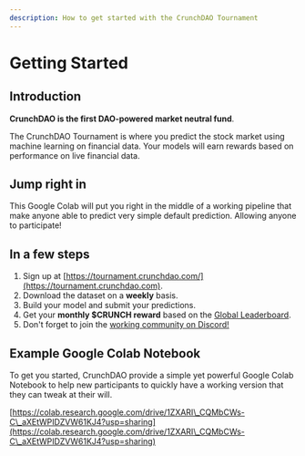 ```yaml
---
description: How to get started with the CrunchDAO Tournament
---
```


# Getting Started

## Introduction

**CrunchDAO is the first DAO-powered market neutral fund**.

The CrunchDAO Tournament is where you predict the stock market using machine learning on financial data. Your models will earn rewards based on performance on live financial data.

## Jump right in

This Google Colab will put you right in the middle of a working pipeline that make anyone able to predict very simple default prediction. Allowing anyone to participate!&#x20;

## In a few steps

1. Sign up at [https://tournament.crunchdao.com/](https://tournament.crunchdao.com).
2. Download the dataset on a **weekly** basis.
3. Build your model and submit your predictions.
4. Get your **monthly $CRUNCH reward** based on the [Global Leaderboard](https://tournament.crunchdao.com/global-leaderboard).
5. Don't forget to join the [working community on Discord!](https://discord.gg/veAtzsYn3M)

## Example Google Colab Notebook

To get you started, CrunchDAO provide a simple yet powerful Google Colab Notebook to help new participants to quickly have a working version that they can tweak at their will.

[https://colab.research.google.com/drive/1ZXARI\_CQMbCWs-C\_aXEtWPIDZVW61KJ4?usp=sharing](https://colab.research.google.com/drive/1ZXARI\_CQMbCWs-C\_aXEtWPIDZVW61KJ4?usp=sharing)
